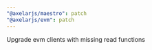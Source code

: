 ```yaml
---
"@axelarjs/maestro": patch
"@axelarjs/evm": patch
---
```


Upgrade evm clients with missing read functions
